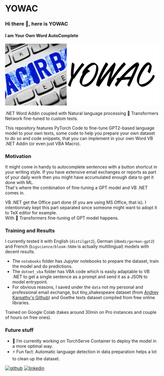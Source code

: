 # YOWAC

### Hi there 👋, here is YOWAC
#### I am Your Own Word AutoComplete
![I am Your Own Word AutoComplete](banner.png)

.NET Word Addin coupled with Natural language processing 🤗 Transformers Network fine-tuned to custom texts.

This repository features PyTorch Code to fine-tune GPT2-based language model to your own texts, some code to help you prepare your own dataset to do so and code snippets, that you can implement in your own Word VB .NET Addin (or even just VBA Macro).

### Motivation

It might come in handy to autocomplete sentences with a button shortcut in your writing style. 
If you have extensive email exchanges or reports as part of your daily work then you might have accumulated enough data to get it done with ML. <br>
That's where the combination of fine-tuning a GPT model and VB .NET comes in. 

VB .NET get the Office part done (if you are using MS Office, that is). I intentionnaly kept this part separated since someone might want to adopt it to TeX editor for example. <br>
With 🤗 Transformers fine-tuning of GPT model happens.

### Training and Results

I currently tested it with English (`distilgpt2`), German (`dbmdz/german-gpt2`) and French (`bigscience/bloom-560m` is actually multilingual) models with decent results.

* The `notebooks` folder has Jupyter notebooks to prepare the dataset, train the model and do predictions.
* The `dotnet_vba` folder has VBA code which is easily adaptable to VB .NET to get a single sentence as a prompt and send it as a JSON to model entrypoint.
* For obvious reasons, I saved under the `data` not my personal and professional email exchange, but tiny_shakespeare dataset (from [Andrey Karpathy's Github](https://github.com/karpathy)) and Goethe texts dataset compiled from free online libraries.

Trained on Google Colab (takes around 30min on Pro instances and couple of hours on free ones).

### Future stuff

- 🔭 I’m currently working on TorchServe Container to deploy the model in a more optimal way. 
- ⚡ Fun fact: Automatic language detection in data preparation helps a lot to clean up the dataset. 


[<img src='https://cdn.jsdelivr.net/npm/simple-icons@3.0.1/icons/github.svg' alt='github' height='40'>](https://github.com/garnik-arut)  [<img src='https://cdn.jsdelivr.net/npm/simple-icons@3.0.1/icons/linkedin.svg' alt='linkedin' height='40'>](https://www.linkedin.com/in/garnik-arut/)  

